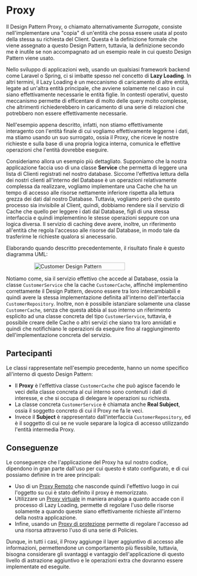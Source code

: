 # Proxy 
Il Design Pattern Proxy, o chiamato alternativamente _Surrogate_, consiste nell'implementare una "copia" di 
un'entità che possa essere usata al posto della stessa su richiesta del Client. Questa è la definizione formale che 
viene assegnato a questo Design Pattern, tuttavia, la definizione secondo me è inutile se non accompagnato ad un 
esempio reale in cui questo Design Pattern viene usato.

Nello sviluppo di applicazioni web, usando un qualsiasi  framework backend come Laravel o Spring, ci si imbatte 
spesso nel concetto di __Lazy Loading__. In altri termini, il Lazy Loading è un meccanismo di caricamento di altre 
entità, legate ad un'altra entità principale, che avviene solamente nel caso in cui siano effettivamente necessarie 
le entità figlie. In contesti operativi, questo meccanismo permette di efficentare di molto delle query molto 
complesse, che altrimenti richiederebbero in caricamento di una serie di relazioni che potrebbero non essere 
effettivamente necessarie.

Nell'esempio appena descritto, infatti, non stiamo effettivamente interagento con l'entità finale di cui vogliamo 
effettivamente leggerne i dati, ma stiamo usando un suo surrogato, ossia il Proxy, che riceve le nostre richieste e 
sulla base di una propria logica interna, comunica le effettive operazioni che l'entità dovrebbe eseguire. 

Consideriamo allora un esempio più dettagliato. Supponiamo che la nostra applicazione faccia uso di una classe 
__Service__ che permetta di leggere una lista di Clienti registrati nel nostro database. Siccome l'effettiva lettura 
della dei nostri clienti all'interno del Database è un operazioni relativamente complessa da realizzare, vogliamo 
implementare una Cache che ha un tempo di accesso alle risorse nettamente inferiore rispetta alla lettura grezza dei 
dati dal nostro Database. Tuttavia, vogliamo però che questo processo sia invisibile al Client, quindi, dobbiamo 
rendere sia il servizio di Cache che quello per leggere i dati dal Database, figli di una stessa interfaccia e 
quindi implementino le stesse operazioni seppure con una logica diversa. Il servizio di caching deve avere, inoltre, 
un riferimento all'entità che regola l'accesso alle risorse dal Database, in modo tale da trasferirne le richieste 
qualora si anecessario. 

Elaborando quando descritto precedentemente, il risultato finale è questo diagramma UML:

<p style="display: flex; justify-content: center">
    <img src="../../Assets/Images/Strutturali/Customer.png" alt="Customer Design Pattern" style="width:70%">
</p>

Notiamo come, sia il servizio effettivo che accede al Database, ossia la classe `CustomerService` che la cache 
`CustomerCache`, affinché implementino correttamente il Design Pattern, devono essere tra loro intercambiabili e 
quindi avere la stessa implementazione definita all'interno dell'interfaccia `CustomerRepository`. Inoltre, non è 
possibile istanziare solamente una classe `CustomerCache`, senza che questa abbia al suo interno un riferimento 
esplicito ad una classe concreta del tipo `CustomerService`, tuttavia, è possibile creare delle Cache o altri 
servizi che siano tra loro annidati e quindi che notifichiano le operazioni da eseguire fino al raggiungimento 
dell'implementazione concreta del servizio.

## Partecipanti
Le classi rappresentate nell'esempio precedente, hanno un nome specifico all'interno di questo Design Pattern:

* Il __Proxy__ è l'effettiva classe `CustomerCache` che può agisce facendo le veci della classe concreta al cui 
  interno sono contenuti i dati di interesse, e che si occupa di delegare le operazioni su richiesta.
* La classe concreta `CustomerService` è chiamata anche __Real Subject__, ossia il soggetto concreto di cui il Proxy 
  ne fa le veci.
* Invece il __Subject__ è rappresentato dall'interfaccia `CustomerRepository`, ed è il soggetto di cui se ne vuole 
  separare la logica di accesso utilizzando l'entità intermedia Proxy.

## Conseguenze
Le conseguenze che l'applicazione del Proxy ha sul nostro codice, dipendono in gran parte dall'uso per cui questo è 
stato configurato, e di cui possiamo definire in tre aree principali:

* Uso di un <u>Proxy Remoto</u> che nasconde quindi l'effettivo luogo in cui l'oggetto su cui è stato definito il 
  proxy è memorizzato.
* Utilizzare un <u>Proxy virtuale</u> in maniera analoga a quanto accade con il processo di Lazy Loading, permette 
  di regolare l'uso delle risorse solamente a quando queste siano effettivamente richieste all'interno della nostra 
  applicazione.
* Infine, usando un <u>Proxy di protezione</u> permette di regolare l'accesso ad una risorsa attraverso l'uso di una 
  serie di Policies.

Dunque, in tutti i casi, il Proxy aggiunge il layer aggiuntivo di accesso alle informazioni, permettendone un 
comportamento più flessibile, tuttavia, bisogna considerare gli svantaggi e vantaggio dell'applicazione di questo 
livello di astrazione aggiuntivo e le operazioni extra che dovranno essere implementate ed eseguite.